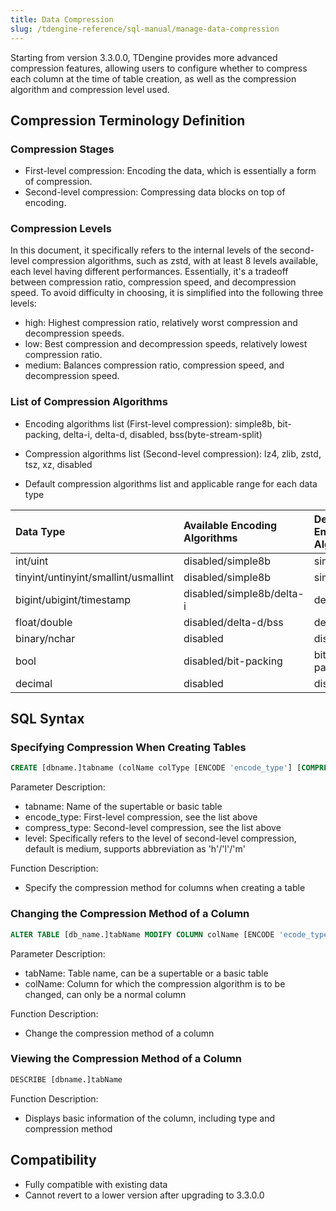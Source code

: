 ```yaml
---
title: Data Compression
slug: /tdengine-reference/sql-manual/manage-data-compression
---
```


Starting from version 3.3.0.0, TDengine provides more advanced compression features, allowing users to configure whether to compress each column at the time of table creation, as well as the compression algorithm and compression level used.

## Compression Terminology Definition

### Compression Stages

- First-level compression: Encoding the data, which is essentially a form of compression.
- Second-level compression: Compressing data blocks on top of encoding.

### Compression Levels

In this document, it specifically refers to the internal levels of the second-level compression algorithms, such as zstd, with at least 8 levels available, each level having different performances. Essentially, it's a tradeoff between compression ratio, compression speed, and decompression speed. To avoid difficulty in choosing, it is simplified into the following three levels:

- high: Highest compression ratio, relatively worst compression and decompression speeds.
- low: Best compression and decompression speeds, relatively lowest compression ratio.
- medium: Balances compression ratio, compression speed, and decompression speed.

### List of Compression Algorithms

- Encoding algorithms list (First-level compression): simple8b, bit-packing, delta-i, delta-d, disabled, bss(byte-stream-split) 

- Compression algorithms list (Second-level compression): lz4, zlib, zstd, tsz, xz, disabled

- Default compression algorithms list and applicable range for each data type

| Data Type                            | Available Encoding Algorithms | Default Encoding Algorithm | Available Compression Algorithms | Default Compression Algorithm | Default Compression Level |
| :----------------------------------- | :---------------------------- | :------------------------- | :------------------------------- | :---------------------------- | :------------------------ |
| int/uint                             | disabled/simple8b             | simple8b                   | lz4/zlib/zstd/xz                 | lz4                           | medium                    |
| tinyint/untinyint/smallint/usmallint | disabled/simple8b             | simple8b                   | lz4/zlib/zstd/xz                 | zlib                          | medium                    |
| bigint/ubigint/timestamp             | disabled/simple8b/delta-i     | delta-i                    | lz4/zlib/zstd/xz                 | lz4                           | medium                    |
| float/double                         | disabled/delta-d/bss          | delta-d                    | lz4/zlib/zstd/xz/tsz             | lz4                           | medium                    |
| binary/nchar                         | disabled                      | disabled                   | lz4/zlib/zstd/xz                 | zstd                          | medium                    |
| bool                                 | disabled/bit-packing          | bit-packing                | lz4/zlib/zstd/xz                 | zstd                          | medium                    |
| decimal                              | disabled                      | disabled                   | lz4/zlib/zstd/xz                 | zstd                          | medium                    |

## SQL Syntax

### Specifying Compression When Creating Tables

```sql
CREATE [dbname.]tabname (colName colType [ENCODE 'encode_type'] [COMPRESS 'compress_type' [LEVEL 'level'], [, other create_definition]...])
```

Parameter Description:

- tabname: Name of the supertable or basic table
- encode_type: First-level compression, see the list above
- compress_type: Second-level compression, see the list above
- level: Specifically refers to the level of second-level compression, default is medium, supports abbreviation as 'h'/'l'/'m'

Function Description:

- Specify the compression method for columns when creating a table

### Changing the Compression Method of a Column

```sql
ALTER TABLE [db_name.]tabName MODIFY COLUMN colName [ENCODE 'ecode_type'] [COMPRESS 'compress_type'] [LEVEL "high"]

```

Parameter Description:

- tabName: Table name, can be a supertable or a basic table
- colName: Column for which the compression algorithm is to be changed, can only be a normal column

Function Description:

- Change the compression method of a column

### Viewing the Compression Method of a Column

```sql
DESCRIBE [dbname.]tabName
```

Function Description:

- Displays basic information of the column, including type and compression method

## Compatibility

- Fully compatible with existing data
- Cannot revert to a lower version after upgrading to 3.3.0.0
